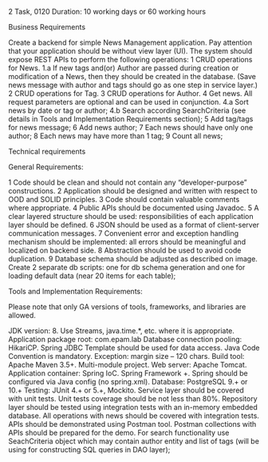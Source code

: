 2 Task, 0120
Duration: 10 working days or 60 working hours

Business Requirements

Create a backend for simple News Management application. Pay attention that your application should be without view layer (UI).
The system should expose REST APIs to perform the following operations:
1 CRUD operations for News.
1.a If new tags and(or) Author are passed during creation or modification of a News, then they should be created in the database. (Save
    news message with author and tags should go as one step in service layer.)
2 CRUD operations for Tag.
3 CRUD operations for Author.
4 Get news. All request parameters are optional and can be used in conjunction.
    4.a Sort news by date or tag or author;
    4.b Search according SearchCriteria (see details in Tools and Implementation Requirements section);
5 Add tag/tags for news message;
6 Add news author;
7 Each news should have only one author;
8 Each news may have more than 1 tag;
9 Count all news;


Technical requirements

General Requirements:

1 Code should be clean and should not contain any “developer-purpose” constructions.
2 Application should be designed and written with respect to OOD and SOLID principles.
3 Code should contain valuable comments where appropriate.
4 Public APIs should be documented using Javadoc.
5 A clear layered structure should be used: responsibilities of each application layer should be defined.
6 JSON should be used as a format of client-server communication messages.
7 Convenient error and exception handling mechanism should be implemented: all errors should be meaningful and localized on backend side.
8 Abstraction should be used to avoid code duplication.
9 Database schema should be adjusted as described on image. Create 2 separate db scripts: one for db schema generation and one for loading
default data (near 20 items for each table);

Tools and Implementation Requirements:

Please note that only GA versions of tools, frameworks, and libraries are allowed.

JDK version: 8. Use Streams, java.time.*, etc. where it is appropriate.
Application package root: com.epam.lab
Database connection pooling: HikariCP.
Spring JDBC Template should be used for data access.
Java Code Convention is mandatory. Exception: margin size – 120 chars.
Build tool: Apache Maven 3.5+. Multi-module project.
Web server: Apache Tomcat.
Application container: Spring IoC. Spring Framework +.
Spring should be configured via Java config (no spring.xml).
Database: PostgreSQL 9.+ or 10.+
Testing: JUnit 4.+ or 5.+, Mockito.
Service layer should be covered with unit tests. Unit tests coverage should be not less than 80%.
Repository layer should be tested using integration tests with an in-memory embedded database. All operations with news should be covered with
integration tests.
APIs should be demonstrated using Postman tool. Postman collections with APIs should be prepared for the demo.
For search functionality use SeachCriteria object which may contain author entity and list of tags (will be using for constructing SQL queries in
DAO layer);